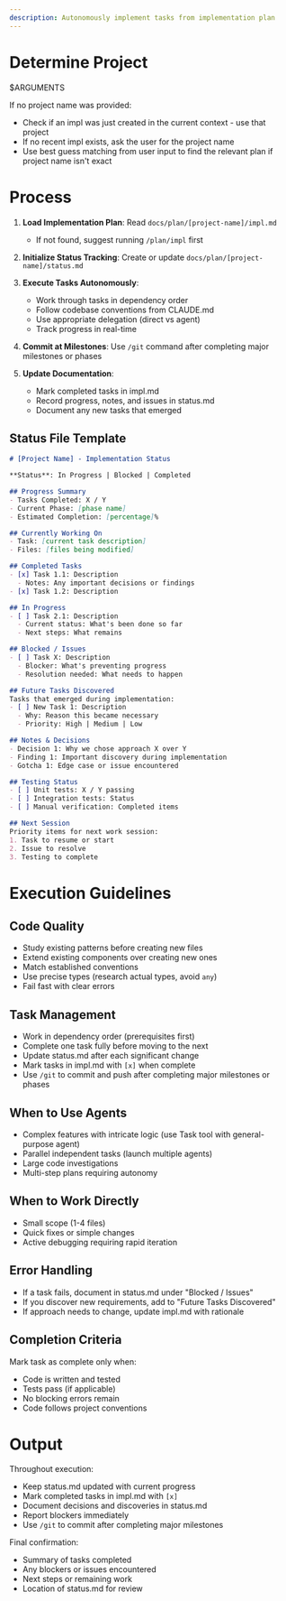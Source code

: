 ```yaml
---
description: Autonomously implement tasks from implementation plan
---
```


# Determine Project

$ARGUMENTS

If no project name was provided:
- Check if an impl was just created in the current context - use that project
- If no recent impl exists, ask the user for the project name
- Use best guess matching from user input to find the relevant plan if project name isn't exact

# Process

1. **Load Implementation Plan**: Read `docs/plan/[project-name]/impl.md`
   - If not found, suggest running `/plan/impl` first

2. **Initialize Status Tracking**: Create or update `docs/plan/[project-name]/status.md`

3. **Execute Tasks Autonomously**:
   - Work through tasks in dependency order
   - Follow codebase conventions from CLAUDE.md
   - Use appropriate delegation (direct vs agent)
   - Track progress in real-time

4. **Commit at Milestones**: Use `/git` command after completing major milestones or phases

5. **Update Documentation**:
   - Mark completed tasks in impl.md
   - Record progress, notes, and issues in status.md
   - Document any new tasks that emerged

## Status File Template

```markdown
# [Project Name] - Implementation Status

**Status**: In Progress | Blocked | Completed

## Progress Summary
- Tasks Completed: X / Y
- Current Phase: [phase name]
- Estimated Completion: [percentage]%

## Currently Working On
- Task: [current task description]
- Files: [files being modified]

## Completed Tasks
- [x] Task 1.1: Description
  - Notes: Any important decisions or findings
- [x] Task 1.2: Description

## In Progress
- [ ] Task 2.1: Description
  - Current status: What's been done so far
  - Next steps: What remains

## Blocked / Issues
- [ ] Task X: Description
  - Blocker: What's preventing progress
  - Resolution needed: What needs to happen

## Future Tasks Discovered
Tasks that emerged during implementation:
- [ ] New Task 1: Description
  - Why: Reason this became necessary
  - Priority: High | Medium | Low

## Notes & Decisions
- Decision 1: Why we chose approach X over Y
- Finding 1: Important discovery during implementation
- Gotcha 1: Edge case or issue encountered

## Testing Status
- [ ] Unit tests: X / Y passing
- [ ] Integration tests: Status
- [ ] Manual verification: Completed items

## Next Session
Priority items for next work session:
1. Task to resume or start
2. Issue to resolve
3. Testing to complete
```

# Execution Guidelines

## Code Quality
- Study existing patterns before creating new files
- Extend existing components over creating new ones
- Match established conventions
- Use precise types (research actual types, avoid `any`)
- Fail fast with clear errors

## Task Management
- Work in dependency order (prerequisites first)
- Complete one task fully before moving to the next
- Update status.md after each significant change
- Mark tasks in impl.md with `[x]` when complete
- Use `/git` to commit and push after completing major milestones or phases

## When to Use Agents
- Complex features with intricate logic (use Task tool with general-purpose agent)
- Parallel independent tasks (launch multiple agents)
- Large code investigations
- Multi-step plans requiring autonomy

## When to Work Directly
- Small scope (1-4 files)
- Quick fixes or simple changes
- Active debugging requiring rapid iteration

## Error Handling
- If a task fails, document in status.md under "Blocked / Issues"
- If you discover new requirements, add to "Future Tasks Discovered"
- If approach needs to change, update impl.md with rationale

## Completion Criteria
Mark task as complete only when:
- Code is written and tested
- Tests pass (if applicable)
- No blocking errors remain
- Code follows project conventions

# Output

Throughout execution:
- Keep status.md updated with current progress
- Mark completed tasks in impl.md with `[x]`
- Document decisions and discoveries in status.md
- Report blockers immediately
- Use `/git` to commit after completing major milestones

Final confirmation:
- Summary of tasks completed
- Any blockers or issues encountered
- Next steps or remaining work
- Location of status.md for review
